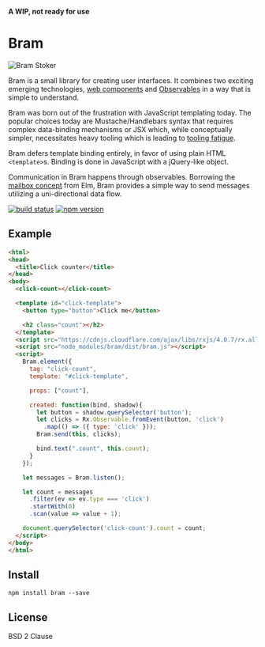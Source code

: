 **A WIP, not ready for use**

# Bram

![Bram Stoker](http://i.imgur.com/VaBL9oL.jpg)

Bram is a small library for creating user interfaces. It combines two exciting emerging technologies, [web components](http://webcomponents.org/) and [Observables](https://github.com/zenparsing/es-observable) in a way that is simple to understand.

Bram was born out of the frustration with JavaScript templating today. The popular choices today are Mustache/Handlebars syntax that requires complex data-binding mechanisms or JSX which, while conceptually simpler, necessitates heavy tooling which is leading to [tooling fatigue](https://medium.com/@ericclemmons/javascript-fatigue-48d4011b6fc4#.8xz2jmyu2).

Bram defers template binding entirely, in favor of using plain HTML `<template>`s. 
Binding is done in JavaScript with a jQuery-like object.

Communication in Bram happens through observables. Borrowing the [mailbox concept](http://elm-lang.org/blog/announce/0.15#introducing-mailboxes) from Elm, Bram provides a simple way to send messages utilizing a uni-directional data flow.

[![build status](https://img.shields.io/travis/matthewp/bram/master.svg?style=flat-square)](https://travis-ci.org/matthewp/bram)
[![npm version](https://img.shields.io/npm/v/bram.svg?style=flat-square)](https://www.npmjs.com/package/bram)

## Example

```html
<html>
<head>
  <title>Click counter</title>
</head>
<body>
  <click-count></click-count>

  <template id="click-template">
    <button type="button">Click me</button>

    <h2 class="count"></h2>
  </template>
  <script src="https://cdnjs.cloudflare.com/ajax/libs/rxjs/4.0.7/rx.all.js"></script>
  <script src="node_modules/bram/dist/bram.js"></script>
  <script>
    Bram.element({
      tag: "click-count",
      template: "#click-template",

      props: ["count"],

      created: function(bind, shadow){
        let button = shadow.querySelector('button');
        let clicks = Rx.Observable.fromEvent(button, 'click')
          .map(() => ({ type: 'click' }));
        Bram.send(this, clicks);

        bind.text(".count", this.count);
      }
    });

    let messages = Bram.listen();

    let count = messages
      .filter(ev => ev.type === 'click')
      .startWith(0)
      .scan(value => value + 1);

    document.querySelector('click-count').count = count;
  </script>
</body>
</html>
```

## Install

```shell
npm install bram --save
```

## License

BSD 2 Clause
